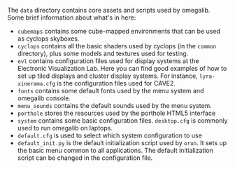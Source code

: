 The `data` directory contains core assets and scripts used by omegalib. Some brief information about what's in here:
- `cubemaps` contains some cube-mapped environments that can be used as cyclops skyboxes.
- `cyclops` contains all the basic shaders used by cyclops (in the `common` directory), plus some models and textures used for testing.
- `evl` contains configuration files used for display systems at the Electronic Visualization Lab. Here you can find good examples of how to set up tiled displays and cluster display systems. For instance, `lyra-xinerama.cfg` is the configuration files used for CAVE2.
- `fonts` contains some default fonts used by the menu system and omegalib console.
- `menu_sounds` contains the default sounds used by the menu system.
- `porthole` stores the resources used by the porthole HTML5 interface
- `system` contains some basic configuration files. `desktop.cfg` is commonly used to run omegalib on laptops.
- `default.cfg` is used to select which system configuration to use
- `default_init.py` is the default initialization script used by `orun`. It sets up the basic menu common to all applications. The default initialization script can be changed in the configuration file.